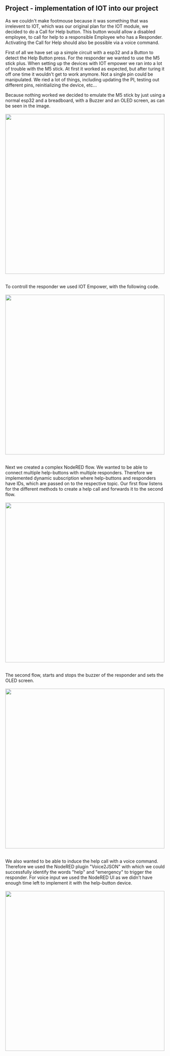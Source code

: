 ## Project - implementation of IOT into our project

As we couldn't make footmouse because it was something that was irrelevent to IOT, which was our original plan for the IOT module, we decided to do a Call for Help button. This button would allow a disabled employee, to call for help to a responsible Employee who has a Responder. Activating the Call for Help should also be possible via a voice command.

First of all we have set up a simple circuit with a esp32 and a Button to detect the Help Button press. For the responder we wanted to use the M5 stick plus. When setting up the devices with IOT empower we ran into a lot of trouble with the M5 stick. At first it worked as expected, but after turing it off one time it wouldn't get to work anymore. Not a single pin could be manipulated. We ried a lot of things, including updating the PI, testing out different pins, reinitializing the device, etc...

Because nothing worked we decided to emulate the M5 stick by just using a normal esp32 and a breadboard, with a Buzzer and an OLED screen, as can be seen in the image.
<br><br><img src="../../pictures/project/Circuit.jpg" width="500"><br><br>

To controll the responder we used IOT Empower, with the following code.
<br><br><img src="../../pictures/project/Code_Responder.JPG" width="500"><br><br>

Next we created a complex NodeRED flow. We wanted to be able to connect multiple help-buttons with multiple responders. Therefore we implemented dynamic subscription where help-buttons and responders have IDs, which are passed on to the respective topic. Our first flow listens for the different methods to create a help call and forwards it to the second flow.
<br><br><img src="../../pictures/project/NodeRED_Project.JPG" width="500"><br><br>

The second flow, starts and stops the buzzer of the responder and sets the OLED screen. 
<br><br><img src="../../pictures/project/NodeRED_Listeners.JPG" width="500"><br><br>

We also wanted to be able to induce the help call with a voice command. Therefore we used the NodeRED plugin "Voice2JSON" with which we could successfully identify the words "help" and "emergency" to trigger the responder. For voice input we used the NodeRED UI as we didn't have enough time left to implement it with the help-button device.
<br><br><img src="../../pictures/project/NodeRED_Voice.JPG" width="500"><br><br>


